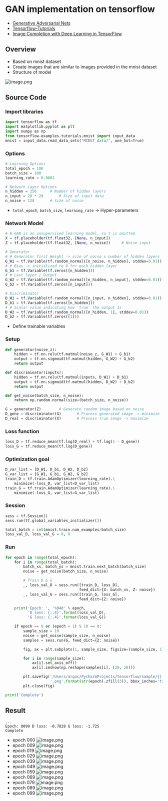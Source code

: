 # GAN implementation on tensorflow
- [Generative Adversarial Nets](https://arxiv.org/pdf/1406.2661.pdf)
- [Tensorflow-Tutorials](https://github.com/golbin/TensorFlow-Tutorials/tree/master/09%20-%20GAN)
- [Image Completion with Deep Learning in TensorFlow](http://bamos.github.io/2016/08/09/deep-completion/)
## Overview
- Based on mnist dataset
- Create images that are similar to images provided in the mnist dataset
- Structure of model

![image.png](https://raw.githubusercontent.com/alstjgg/alstjgg.github.io/master/GAN/GAN_structure.png)

## Source Code
### Import libraries
```python
import tensorflow as tf
import matplotlib.pyplot as plt
import numpy as np
from tensorflow.examples.tutorials.mnist import input_data
mnist = input_data.read_data_sets("MINST_data/", one_hot=True)
```
### Options
```python
# Learning Options
total_epoch = 100
batch_size = 100
learning_rate = 0.0002

# Network Layer Options
n_hidden = 256      # Number of hidden layers
n_input = 28 * 28       # Size of input data
n_noise = 128       # Size of noise
```
- `total_epoch`, `batch_size`, `learning_rate` -> Hyper-parameters
### Network Model
```python
# # GAN is an unsupervised learning model, so Y is omitted
X = tf.placeholder(tf.float32, [None, n_input])
Z = tf.placeholder(tf.float32, [None, n_noise])     # Noise input

# Generator
# # Generator first Weight -> size of noise x number of hidden layers
G_W1 = tf.Variable(tf.random_normal([n_noise, n_hidden], stddev=0.01))
# # Bias -> initialized to 0 for each hidden layer
G_b1 = tf.Variable(tf.zeros([n_hidden]))
# # Last layer / Output
G_W2 = tf.Variable(tf.random_normal([n_hidden, n_input], stddev=0.01))
G_b2 = tf.Variable(tf.zeros([n_input]))

# Discriminator
D_W1 = tf.Variable(tf.random_normal([n_input, n_hidden], stddev=0.01))
D_b1 = tf.Variable(tf.zeros([n_hidden]))
# # Scalar value indicating how 'true' the output is
D_W2 = tf.Variable(tf.random_normal([n_hidden, 1], stddev=0.01))
D_b2 = tf.Variable(tf.zeros([1]))
```
- Define trainable variables
### Setup
```python
def generator(noise_z):
    hidden = tf.nn.relu(tf.matmul(noise_z, G_W1) + G_b1)
    output = tf.nn.sigmoid(tf.matmul(hidden, G_W2) + G_b2)
    return output

def discriminator(inputs):
    hidden = tf.nn.relu(tf.matmul(inputs, D_W1) + D_b1)
    output = tf.nn.sigmoid(tf.matmul(hidden, D_W2) + D_b2)
    return output

def get_noise(batch_size, n_noise):
    return np.random.normal(size=(batch_size, n_noise))

G = generator(Z)        # Generate random image based on noise
D_gene = discriminator(G)       # Process generated image -> minimize
D_real = discriminator(X)       # Process true image -> maximize
```
### Loss function
```python
loss_D = tf.reduce_mean(tf.log(D_real) + tf.log(1 - D_gene))
loss_G = tf.reduce_mean(tf.log(D_gene))
```
### Optimization goal
```python
D_var_list = [D_W1, D_b1, D_W2, D_b2]
G_var_list = [G_W1, G_b1, G_W2, G_b2]
train_D = tf.train.AdamOptimizer(learning_rate).\
    minimize(-loss_D, var_list=D_var_list)
train_G = tf.train.AdamOptimizer(learning_rate).\
    minimize(-loss_G, var_list=G_var_list)
```
### Session
```python
sess = tf.Session()
sess.run(tf.global_variables_initializer())

total_batch = int(mnist.train.num_examples/batch_size)
loss_val_D, loss_val_G = 0, 0
```
### Run
```python
for epoch in range(total_epoch):
    for i in range(total_batch):
        batch_xs, batch_ys = mnist.train.next_batch(batch_size)
        noise = get_noise(batch_size, n_noise)

        # Train D & G
        _, loss_val_D = sess.run([train_D, loss_D],
                                 feed_dict={X: batch_xs, Z: noise})
        _, loss_val_G = sess.run([train_G, loss_G],
                                 feed_dict={Z: noise})

    print('Epoch: ', '%04d' % epoch,
          'D loss: {:.4}'.format(loss_val_D),
          'G loss: {:.4}'.format(loss_val_G))

    if epoch == 0 or (epoch + 1) % 10 == 0:
        sample_size = 10
        noise = get_noise(sample_size, n_noise)
        samples = sess.run(G, feed_dict={Z: noise})

        fig, ax = plt.subplots(1, sample_size, figsize=(sample_size, 1))

        for i in range(sample_size):
            ax[i].set_axis_off()
            ax[i].imshow(np.reshape(samples[i], (28, 28)))

        plt.savefig('/Users/argos/PycharmProjects/tensorflow/sample/{}'
                    '.png'.format(str(epoch).zfill(3)), bbox_inches='tight')
        plt.close(fig)

print('Complete')
```
## Result
```
...
Epoch: 0099 D loss: -0.7828 G loss: -1.725
Complete
```
- epoch 000
![image.png](https://raw.githubusercontent.com/alstjgg/alstjgg.github.io/master/GAN%20samples/000.png)
- epoch 009
![image.png](https://raw.githubusercontent.com/alstjgg/alstjgg.github.io/master/GAN%20samples/009.png)
- epoch 019
![image.png](https://raw.githubusercontent.com/alstjgg/alstjgg.github.io/master/GAN%20samples/019.png)
- epoch 029
![image.png](https://raw.githubusercontent.com/alstjgg/alstjgg.github.io/master/GAN%20samples/029.png)
- epoch 039
![image.png](https://raw.githubusercontent.com/alstjgg/alstjgg.github.io/master/GAN%20samples/039.png)
- epoch 049
![image.png](https://raw.githubusercontent.com/alstjgg/alstjgg.github.io/master/GAN%20samples/049.png)
- epoch 059
![image.png](https://raw.githubusercontent.com/alstjgg/alstjgg.github.io/master/GAN%20samples/059.png)
- epoch 069
![image.png](https://raw.githubusercontent.com/alstjgg/alstjgg.github.io/master/GAN%20samples/069.png)
- epoch 079
![image.png](https://raw.githubusercontent.com/alstjgg/alstjgg.github.io/master/GAN%20samples/079.png)
- epoch 089
![image.png](https://raw.githubusercontent.com/alstjgg/alstjgg.github.io/master/GAN%20samples/089.png)
- epoch 099
![image.png](https://raw.githubusercontent.com/alstjgg/alstjgg.github.io/master/GAN%20samples/099.png)
